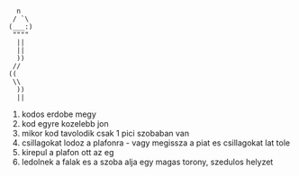 ```
  n
 / `\
(___:)
 """"
  ||
  ||
  ))
 //
((
 \\
  ))
  ||
```

1. kodos erdobe megy
2. kod egyre kozelebb jon
3. mikor kod tavolodik csak 1 pici szobaban van
4. csillagokat lodoz a plafonra - vagy megissza a piat es csillagokat lat tole
5. kirepul a plafon ott az eg
6. ledolnek a falak es a szoba alja egy magas torony, szedulos helyzet

